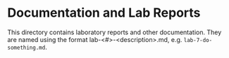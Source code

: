 # Documentation and Lab Reports

This directory contains laboratory reports and other documentation.
They are named using the format lab-\<#\>-\<description\>.md, e.g. `lab-7-do-something.md`.
